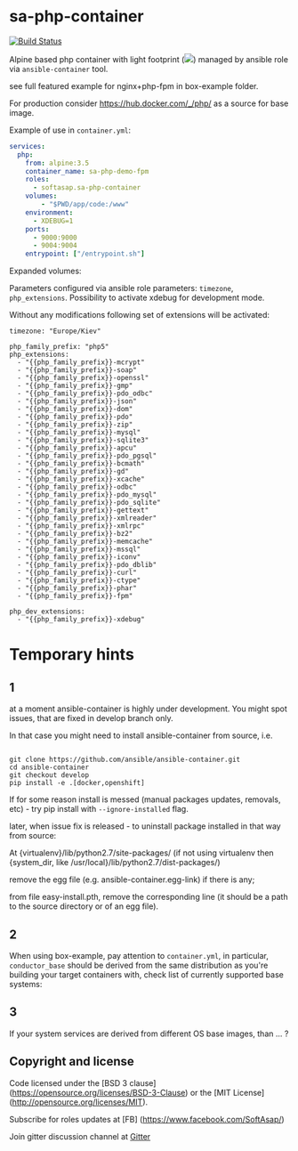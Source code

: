 sa-php-container
================

[![Build Status](https://travis-ci.org/softasap/sa-php-container.svg?branch=master)](https://travis-ci.org/softasap/sa-php-container)

Alpine based php container with light footprint ([![](https://images.microbadger.com/badges/image/softasap/php:box-example.svg)]())
managed by ansible role via `ansible-container` tool.

see full featured example for nginx+php-fpm in box-example folder.

For production consider https://hub.docker.com/_/php/ as a source for base image.

Example of use in `container.yml`:

```YAML
services:
  php:
    from: alpine:3.5
    container_name: sa-php-demo-fpm
    roles:
      - softasap.sa-php-container
    volumes:
        - "$PWD/app/code:/www"
    environment:
      - XDEBUG=1
    ports:
      - 9000:9000
      - 9004:9004
    entrypoint: ["/entrypoint.sh"]

```

Expanded volumes:



Parameters configured via ansible role parameters: `timezone`, `php_extensions`.
Possibility to activate xdebug for development mode.

Without any modifications following set of extensions will be activated:

```
timezone: "Europe/Kiev"

php_family_prefix: "php5"
php_extensions:
  - "{{php_family_prefix}}-mcrypt"
  - "{{php_family_prefix}}-soap"
  - "{{php_family_prefix}}-openssl"
  - "{{php_family_prefix}}-gmp"
  - "{{php_family_prefix}}-pdo_odbc"
  - "{{php_family_prefix}}-json"
  - "{{php_family_prefix}}-dom"
  - "{{php_family_prefix}}-pdo"
  - "{{php_family_prefix}}-zip"
  - "{{php_family_prefix}}-mysql"
  - "{{php_family_prefix}}-sqlite3"
  - "{{php_family_prefix}}-apcu"
  - "{{php_family_prefix}}-pdo_pgsql"
  - "{{php_family_prefix}}-bcmath"
  - "{{php_family_prefix}}-gd"
  - "{{php_family_prefix}}-xcache"
  - "{{php_family_prefix}}-odbc"
  - "{{php_family_prefix}}-pdo_mysql"
  - "{{php_family_prefix}}-pdo_sqlite"
  - "{{php_family_prefix}}-gettext"
  - "{{php_family_prefix}}-xmlreader"
  - "{{php_family_prefix}}-xmlrpc"
  - "{{php_family_prefix}}-bz2"
  - "{{php_family_prefix}}-memcache"
  - "{{php_family_prefix}}-mssql"
  - "{{php_family_prefix}}-iconv"
  - "{{php_family_prefix}}-pdo_dblib"
  - "{{php_family_prefix}}-curl"
  - "{{php_family_prefix}}-ctype"
  - "{{php_family_prefix}}-phar"
  - "{{php_family_prefix}}-fpm"

php_dev_extensions:
  - "{{php_family_prefix}}-xdebug"
```


# Temporary hints


## 1

at a moment ansible-container is highly under development. You might spot issues, that are fixed in develop branch only.

In that case you might need to install ansible-container from source, i.e.

```shell

git clone https://github.com/ansible/ansible-container.git
cd ansible-container
git checkout develop
pip install -e .[docker,openshift]
```

If for some reason install is messed (manual packages updates, removals, etc) - try pip install with `--ignore-installed` flag.

later, when issue fix is released - to uninstall package installed in that way from source:

At {virtualenv}/lib/python2.7/site-packages/ (if not using virtualenv then {system_dir, like /usr/local}/lib/python2.7/dist-packages/)

remove the egg file (e.g. ansible-container.egg-link) if there is any;

from file easy-install.pth, remove the corresponding line (it should be a path to the source directory or of an egg file).

## 2
When using box-example, pay attention to `container.yml`, in particular, `conductor_base` should be derived
from the same distribution as you're building your target containers with, check list of currently supported base systems:


## 3
  If your system services are derived from different OS base images, than ... ?


Copyright and license
---------------------

Code licensed under the [BSD 3 clause] (https://opensource.org/licenses/BSD-3-Clause) or the [MIT License] (http://opensource.org/licenses/MIT).

Subscribe for roles updates at [FB] (https://www.facebook.com/SoftAsap/)

Join gitter discussion channel at [Gitter](https://gitter.im/softasap)
